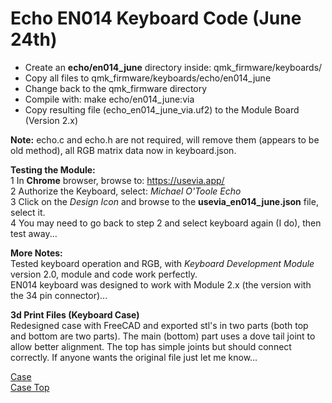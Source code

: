 # Echo EN014 Keyboard Code (June 24th)

+ Create an **echo/en014_june** directory inside: qmk_firmware/keyboards/  
+ Copy all files to qmk_firmware/keyboards/echo/en014_june
+ Change back to the qmk_firmware directory
+ Compile with: make echo/en014_june:via    
+ Copy resulting file (echo_en014_june_via.uf2) to the Module Board (Version 2.x)  

**Note:**
echo.c and echo.h are not required, will remove them (appears to be old method), all RGB matrix data now in keyboard.json.  

**Testing the Module:**  
1 In **Chrome** browser, browse to: https://usevia.app/  
2 Authorize the Keyboard, select: *Michael O'Toole Echo*  
3 Click on the *Design Icon* and browse to the **usevia_en014_june.json** file, select it.  
4 You may need to go back to step 2 and select keyboard again (I do), then test away...  

**More Notes:**  
Tested keyboard operation and RGB, with *Keyboard Development Module* version 2.0, module and code work perfectly.  
EN014 keyboard was designed to work with Module 2.x (the version with the 34 pin connector)...  

**3d Print Files (Keyboard Case)**  
Redesigned case with FreeCAD and exported stl's in two parts (both top and bottom are two parts). The main (bottom) part uses a dove tail joint to allow better alignment. The top has simple joints but should connect correctly.  If anyone wants the original file just let me know...  

[Case](https://github.com/phpbbireland/echo/blob/main/E014/images/case.png)  
[Case Top](https://github.com/phpbbireland/echo/blob/main/E014/images/case-top.png)  
